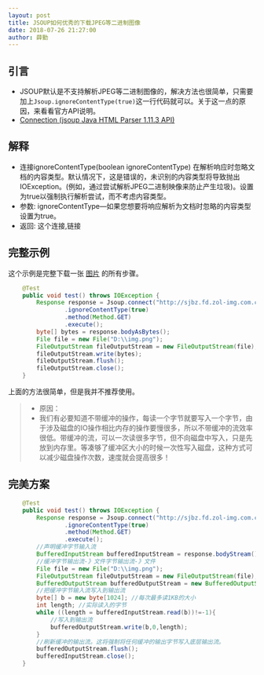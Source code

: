 ```yaml
---
layout: post
title: JSOUP如何优秀的下载JPEG等二进制图像
date: 2018-07-26 21:27:00
author: 薛勤
---
```

## 引言

*  JSOUP默认是不支持解析JPEG等二进制图像的，解决方法也很简单，只需要加上`Jsoup.ignoreContentType(true)`这一行代码就可以。关于这一点的原因，来看看官方API说明。
*  [Connection (jsoup Java HTML Parser 1.11.3 API)](https://jsoup.org/apidocs/org/jsoup/Connection.html)

## 解释

*  连接ignoreContentType(boolean ignoreContentType) 在解析响应时忽略文档的内容类型。默认情况下，这是错误的，未识别的内容类型将导致抛出IOException。(例如，通过尝试解析JPEG二进制映像来防止产生垃圾)。设置为true以强制执行解析尝试，而不考虑内容类型。
*  参数: ignoreContentType&mdash;如果您想要将响应解析为文档时忽略的内容类型设置为true。
*  返回: 这个连接,链接

## 完整示例

这个示例是完整下载一张 [图片](http://sjbz.fd.zol-img.com.cn/t_s640x960c/g5/M00/0F/09/ChMkJlfJQcWIDXJEAAN5CfxwAOYAAU7hwBVxTQAA3kh337.jpg) 的所有步骤。

```java
    @Test
    public void test() throws IOException {
        Response response = Jsoup.connect("http://sjbz.fd.zol-img.com.cn/t_s640x960c/g5/M00/0F/09/ChMkJlfJQcWIDXJEAAN5CfxwAOYAAU7hwBVxTQAA3kh337.jpg")
                .ignoreContentType(true)
                .method(Method.GET)
                .execute();
        byte[] bytes = response.bodyAsBytes();
        File file = new File("D:\\img.png");
        FileOutputStream fileOutputStream = new FileOutputStream(file);
        fileOutputStream.write(bytes);
        fileOutputStream.flush();
        fileOutputStream.close();
    }
```

上面的方法很简单，但是我并不推荐使用。

>*  原因：
>*  我们有必要知道不带缓冲的操作，每读一个字节就要写入一个字节，由于涉及磁盘的IO操作相比内存的操作要慢很多，所以不带缓冲的流效率很低。带缓冲的流，可以一次读很多字节，但不向磁盘中写入，只是先放到内存里。等凑够了缓冲区大小的时候一次性写入磁盘，这种方式可以减少磁盘操作次数，速度就会提高很多！

## 完美方案

```java
    @Test
    public void test() throws IOException {
        Response response = Jsoup.connect("http://sjbz.fd.zol-img.com.cn/t_s640x960c/g5/M00/0F/09/ChMkJlfJQcWIDXJEAAN5CfxwAOYAAU7hwBVxTQAA3kh337.jpg")
                .ignoreContentType(true)
                .method(Method.GET)
                .execute();
        //声明缓冲字节输入流
        BufferedInputStream bufferedInputStream = response.bodyStream();
        //缓冲字节输出流-》文件字节输出流-》文件
        File file = new File("D:\\img.png");
        FileOutputStream fileOutputStream = new FileOutputStream(file);
        BufferedOutputStream bufferedOutputStream = new BufferedOutputStream(fileOutputStream);
        //把缓冲字节输入流写入到输出流
        byte[] b = new byte[1024]; //每次最多读1KB的大小
        int length; //实际读入的字节
        while ((length = bufferedInputStream.read(b))!=-1){
            //写入到输出流
            bufferedOutputStream.write(b,0,length);
        }
        //刷新缓冲的输出流。这将强制将任何缓冲的输出字节写入底层输出流。
        bufferedOutputStream.flush();
        bufferedInputStream.close();
    }
```

